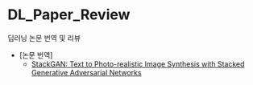 # DL_Paper_Review
딥러닝 논문 번역 및 리뷰

- [논문 번역]
  - [StackGAN: Text to Photo-realistic Image Synthesis with Stacked Generative Adversarial Networks](https://ruo-ds.notion.site/StackGAN-90e780d21523411b8e267a4cc7f1f364)
